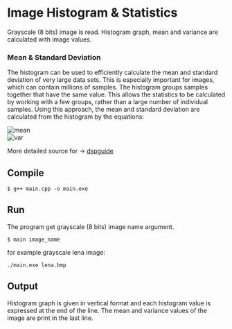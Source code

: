 # Image Histogram & Statistics
Grayscale (8 bits) image is read. Histogram graph, mean and variance are calculated with image values.

### Mean & Standard Deviation
The histogram can be used to efficiently calculate the mean and standard deviation of very large data sets. This is especially important for images, which can contain millions of samples. 
The histogram groups samples together that have the same value. This allows the statistics to be calculated by working with a few groups, rather than a large number of individual samples. 
Using this approach, the mean and standard deviation are calculated from the histogram by the equations:

![mean](http://www.dspguide.com/graphics/E_2_6.gif)  
![var](http://www.dspguide.com/graphics/E_2_7.gif)

More detailed source for -> [dspguide](http://www.dspguide.com/ch2/4.htm)

## Compile
```
$ g++ main.cpp -o main.exe
```

## Run
The program get grayscale (8 bits) image name argument.
```
$ main image_name
```

for example grayscale lena image:
```
./main.exe lena.bmp
```

## Output
Histogram graph is given in vertical format and each histogram value is expressed at the end of the line.
The mean and variance values of the image are print in the last line.